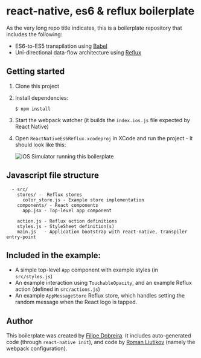 # react-native, es6 & reflux boilerplate

As the very long repo title indicates, this is a boilerplate repository that
includes the following:

- ES6-to-ES5 transpilation using [Babel](https://github.com/babel/babel)
- Uni-directional data-flow architecture using [Reflux](https://github.com/spoike/refluxjs)

## Getting started

1. Clone this project
2. Install dependencies:

    ```shell
    $ npm install
    ```

3. Start the webpack watcher (it builds the `index.ios.js` file expected by React Native)
4. Open `ReactNativeEs6Reflux.xcodeproj` in XCode and run the project - it should look like this:

    ![iOS Simulator running this boilerplate](https://i.imgur.com/OKELxXP.png)

## Javascript file structure

```
  - src/
    stores/ -  Reflux stores
      color_store.js - Example store implementation
    components/ - React components
      app.jsx - Top-level app component

    action.js - Reflux action definitions
    styles.js - StyleSheet definition(s)
    main.js   - Application bootstrap with react-native, transpiler entry-point
```

## Included in the example:

- A simple top-level `App` component with example styles (in `src/styles.js`)
- An example interaction using `TouchableOpacity`, and an example Reflux action (defined in `src/actions.js`)
- An example `AppMessageStore` Reflux store, which handles setting the random message when the React logo is tapped.

## Author

This boilerplate was created by [Filipe Dobreira](https://github.com/filp). It includes auto-generated code (through `react-native init`), and code by [Roman Liutikov](https://github.com/roman01la) (namely the webpack configuration).
